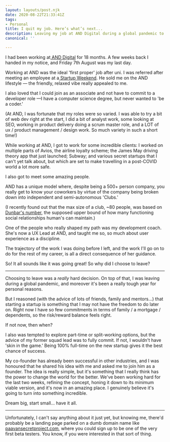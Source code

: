 ```yaml
---
layout: layouts/post.njk
date: 2020-08-22T21:33:41Z
tags:
- Personal
title: I quit my job. Here’s what’s next...
description: Leaving my job at AND Digital during a global pandemic to start a startup.
canonical: ''

---
```

I had been working at[ AND Digital](https://and.digital/) for 18 months. A few weeks back I handed in my notice, and Friday 7th August was my last day.

Working at AND was the ideal 'first proper' job after uni. I was referred after meeting an employee at a[ Startup Weekend](https://startupweekend.org/). He sold me on the AND lifestyle — the friendly, relaxed vibe really appealed to me.

I also loved that I could join as an associate and not have to commit to a developer role —I have a computer science degree, but never wanted to 'be a coder.'

(At AND, I was fortunate that my roles were so varied. I was able to try a bit of web dev right at the start, I did a bit of analyst work, some looking at SEO, working in product delivery doing a scrum master role, and a LOT of ux / product management / design work. So much variety in such a short time!)

While working at AND, I got to work for some incredible clients: I worked on multiple parts of Avios, the airline loyalty scheme; the James May driving theory app that just launched; Subway; and various secret startups that I can't yet talk about, but which are set to make travelling in a post-COVID world a lot more safe.

I also got to meet some amazing people.

AND has a unique model where, despite being a 500+ person company, you really get to know your coworkers by virtue of the company being broken down into independent and semi-autonomous 'Clubs.'

(I recently found out that the max size of a club, \~80 people, was based on[ Dunbar's number](https://en.wikipedia.org/wiki/Dunbar%27s_number), the supposed upper bound of how many functioning social relationships human's can maintain.)

One of the people who really shaped my path was my development coach. She's now a UX Lead at AND, and taught me so, so much about user experience as a discipline.

The trajectory of the work I was doing before I left, and the work I'll go on to do for the rest of my career, is all a direct consequence of her guidance.

So! It all sounds like it was going great! So why did I choose to leave?

***

Choosing to leave was a _really_ hard decision. On top of that, I was leaving during a global pandemic, and moreover it's been a really tough year for personal reasons.

But I reasoned (with the advice of lots of friends, family and mentors...) that starting a startup is something that I may not have the freedom to do later on. Right now I have so few commitments in terms of family / a mortgage / dependents, so the risk/reward balance feels right.

If not now, then when?

I also was tempted to explore part-time or split-working options, but the advice of my former squad lead was to fully commit. If not, I wouldn't have 'skin in the game.' Being 100% full-time on the new startup gives it the best chance of success.

My co-founder has already been successful in other industries, and I was honoured that he shared his idea with me and asked me to join him as a founder. The idea is really simple, but it's something that I really think has the power to change the world for the better. We've been working hard for the last two weeks, refining the concept, honing it down to its minimum viable version, and it's now in an amazing place. I genuinely believe it's going to turn into something incredible.

Dream big, start small... have it all.

***

Unfortunately, I can't say anything about it just yet, but knowing me, there'd probably be a landing page parked on a dumb domain name like[ paavansecretproject.com](https://paavansecretproject.com/), where you could sign up to be one of the very first beta testers. You know, if you were interested in that sort of thing.